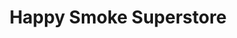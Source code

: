 ---
title: "Happy Smoke Superstore"
url: /virginia-beach/happy-smoke-superstore/
shop: e-cigarette
---